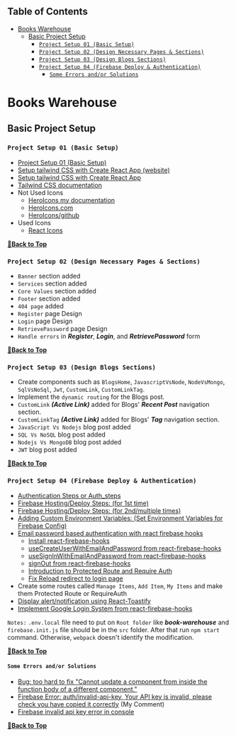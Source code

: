 ## Table of Contents

- [Books Warehouse](#books-warehouse)
  - [Basic Project Setup](#basic-project-setup)
    - [`Project Setup 01 (Basic Setup)`](#project-setup-01-basic-setup)
    - [`Project Setup 02 (Design Necessary Pages & Sections)`](#project-setup-02-design-necessary-pages--sections)
    - [`Project Setup 03 (Design Blogs Sections)`](#project-setup-03-design-blogs-sections)
    - [`Project Setup 04 (Firebase Deploy & Authentication)`](#project-setup-04-firebase-deploy--authentication)
      - [`Some Errors and/or Solutions`](#some-errors-andor-solutions)

# Books Warehouse

## Basic Project Setup

### `Project Setup 01 (Basic Setup)`

- [Project Setup 01 (Basic Setup)](https://github.com/crescentpartha/Red-Onion/blob/main/red-onion/__Steps__.md#project-setup-01-basic-setup)
- [Setup tailwind CSS with Create React App (website)](https://tailwindcss.com/docs/guides/create-react-app)
- [Setup tailwind CSS with Create React App](https://github.com/crescentpartha/projectsHero/blob/main/milestone-module/milestone09/module51-reactBootstrap-tailwindCSS-axios-rechart/01react-with-botstrap-and-tailwind.md#513-setup-tailwind-css-with-create-react-app)
- [Tailwind CSS documentation](https://tailwindcss.com/docs/utility-first)
- Not Used Icons
  - [HeroIcons my documentation](https://github.com/crescentpartha/projectsHero/blob/main/milestone-module/milestone09/module51-reactBootstrap-tailwindCSS-axios-rechart/01react-with-botstrap-and-tailwind.md#514-responsive-navbar-using-react-and-tailwind)
  - [HeroIcons.com](https://heroicons.com/)
  - [HeroIcons/github](https://github.com/tailwindlabs/heroicons#react)
- Used Icons
  - [React Icons](https://react-icons.github.io/react-icons/)

**[🔼Back to Top](#table-of-contents)**

### `Project Setup 02 (Design Necessary Pages & Sections)`

- `Banner` section added
- `Services` section added
- `Core Values` section added
- `Footer` section added
- `404 page` added 
- `Register` page Design
- `Login` page Design
- `RetrievePassword` page Design
- `Handle errors` in ___Register___, ___Login___, and ___RetrievePassword___ form

**[🔼Back to Top](#table-of-contents)**

### `Project Setup 03 (Design Blogs Sections)`

- Create components such as `BlogsHome`, `JavascriptVsNode`, `NodeVsMongo`, `SqlVsNoSql`, `Jwt`, `CustomLink`, `CustomLinkTag`.
- Implement the `dynamic routing` for the Blogs post.
- `CustomLink` ___(Active Link)___ added for Blogs' ___Recent Post___ navigation section.
- `CustomLinkTag` ___(Active Link)___ added for Blogs' ___Tag___ navigation section.
- `JavaScript Vs Nodejs` blog post added
- `SQL Vs NoSQL` blog post added
- `Nodejs Vs MongoDB` blog post added
- `JWT` blog post added

**[🔼Back to Top](#table-of-contents)**

### `Project Setup 04 (Firebase Deploy & Authentication)`

- [Authentication Steps or Auth_steps](https://github.com/crescentpartha/projectsHero/blob/main/milestone-module/milestone10/module61-react-router-and-firebase-auth-recap/02react-router-and-firebase-auth-recap.md#authentication-steps-or-auth_steps)
- [Firebase Hosting/Deploy Steps: (for 1st time)](https://github.com/crescentpartha/projectsHero/blob/main/milestone-module/milestone10/module61-react-router-and-firebase-auth-recap/02react-router-and-firebase-auth-recap.md#firebase-hostingdeploy-steps-for-1st-time)
- [Firebase Hosting/Deploy Steps: (for 2nd/multiple times)](https://github.com/crescentpartha/projectsHero/blob/main/milestone-module/milestone10/module61-react-router-and-firebase-auth-recap/02react-router-and-firebase-auth-recap.md#firebase-hostingdeploy-steps-for-2ndmultiple-times)
- [Adding Custom Environment Variables: (Set Environment Variables for Firebase Config)](https://github.com/crescentpartha/projectsHero/blob/main/milestone-module/milestone10/module61-react-router-and-firebase-auth-recap/02react-router-and-firebase-auth-recap.md#adding-custom-environment-variables-set-environment-variables-for-firebase-config)
- [Email password based authentication with react firebase hooks](https://github.com/crescentpartha/projectsHero/blob/main/milestone-module/milestone10/module61-react-router-and-firebase-auth-recap/02react-router-and-firebase-auth-recap.md#617-email-password-based-authentication-with-react-firebase-hooks)
  - [Install react-firebase-hooks](https://github.com/crescentpartha/projectsHero/blob/main/milestone-module/milestone10/module61-react-router-and-firebase-auth-recap/02react-router-and-firebase-auth-recap.md#install-react-firebase-hooks)
  - [useCreateUserWithEmailAndPassword from react-firebase-hooks](https://github.com/crescentpartha/projectsHero/blob/main/milestone-module/milestone10/module61-react-router-and-firebase-auth-recap/02react-router-and-firebase-auth-recap.md#usecreateuserwithemailandpassword-from-react-firebase-hooks-signupjs)
  - [useSignInWithEmailAndPassword from react-firebase-hooks](https://github.com/crescentpartha/projectsHero/blob/main/milestone-module/milestone10/module61-react-router-and-firebase-auth-recap/02react-router-and-firebase-auth-recap.md#usesigninwithemailandpassword-from-react-firebase-hooks-loginjs)
  - [signOut from react-firebase-hooks](https://github.com/crescentpartha/projectsHero/blob/main/milestone-module/milestone10/module61-react-router-and-firebase-auth-recap/02react-router-and-firebase-auth-recap.md#signout-from-react-firebase-hooks-headerjs)
  - [Introduction to Protected Route and Require Auth](https://github.com/crescentpartha/projectsHero/blob/main/milestone-module/milestone10/module61-react-router-and-firebase-auth-recap/02react-router-and-firebase-auth-recap.md#618-introduction-to-protected-route-and-require-auth)
  - [Fix Reload redirect to login page](https://github.com/crescentpartha/projectsHero/blob/main/milestone-module/milestone10/module61-react-router-and-firebase-auth-recap/02react-router-and-firebase-auth-recap.md#628-fix-reload-redirect-to-login-page-and-display-toast-message)
- Create some routes called `Manage Items`, `Add Item`, `My Items` and make them Protected Route or RequireAuth
- [Display alert/notification using React-Toastify](https://github.com/crescentpartha/projectsHero/blob/main/milestone-module/milestone10/module61-react-router-and-firebase-auth-recap/02react-router-and-firebase-auth-recap.md#show-the-reset-password-alert-using-react-toastify)
- [Implement Google Login System from react-firebase-hooks](https://github.com/crescentpartha/projectsHero/blob/main/milestone-module/milestone10/module61-react-router-and-firebase-auth-recap/02react-router-and-firebase-auth-recap.md#623-implement-google-login-system-from-react-firebase-hooks)

`Notes:` `.env.local` file need to put on `Root folder` like ___book-warehouse___ and `firebase.init.js` file should be in the `src` folder. After that run `npm start` command. Otherwise, `webpack` doesn't identify the modification.

**[🔼Back to Top](#table-of-contents)**

#### `Some Errors and/or Solutions`

- [Bug: too hard to fix "Cannot update a component from inside the function body of a different component."](https://github.com/facebook/react/issues/18178#issuecomment-595846312)
- [Firebase Error: auth/invalid-api-key, Your API key is invalid, please check you have copied it correctly](https://github.com/firebase/quickstart-js/issues/61#issuecomment-1327236639) (My Comment)
- [Firebase invalid api key error in console](https://stackoverflow.com/questions/54636324/firebase-invalid-api-key-error-in-console)

**[🔼Back to Top](#table-of-contents)**
